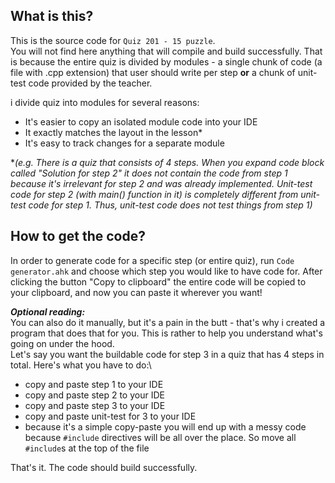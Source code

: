## What is this?
This is the source code for `Quiz 201 - 15 puzzle`.\
You will not find here anything that will compile and build successfully. That is because the entire quiz is divided by modules - a single chunk of code (a file with .cpp extension) that user should write per step **or** a chunk of unit-test code provided by the teacher.

i divide quiz into modules for several reasons:
- It's easier to copy an isolated module code into your IDE
- It exactly matches the layout in the lesson\*
- It's easy to track changes for a separate module
<a/>

\*_(e.g. There is a quiz that consists of 4 steps. When you expand code block called "Solution for step 2" it does not contain the code from step 1 because it's irrelevant for step 2 and was already implemented. Unit-test code for step 2 (with main() function in it) is completely different from unit-test code for step 1. Thus, unit-test code does not test things from step 1)_

## How to get the code?
In order to generate code for a specific step (or entire quiz), run `Code generator.ahk` and choose which step you would like to have code for. After clicking the button "Copy to clipboard" the entire code will be copied to your clipboard, and now you can paste it wherever you want!

**_Optional reading:_**\
You can also do it manually, but it's a pain in the butt - that's why i created a program that does that for you. This is rather to help you understand what's going on under the hood.\
Let's say you want the buildable code for step 3 in a quiz that has 4 steps in total. Here's what you have to do:\
- copy and paste step 1 to your IDE
- copy and paste step 2 to your IDE
- copy and paste step 3 to your IDE
- copy and paste unit-test for 3 to your IDE
- because it's a simple copy-paste you will end up with a messy code because `#include` directives will be all over the place. So move all `#include`s at the top of the file

That's it. The code should build successfully.
